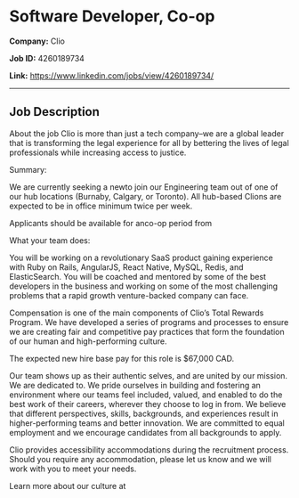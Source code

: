 # Software Developer, Co-op

**Company:** Clio

**Job ID:** 4260189734

**Link:** https://www.linkedin.com/jobs/view/4260189734/

---

## Job Description

About the job
Clio is more than just a tech company–we are a global leader that is transforming the legal experience for all by bettering the lives of legal professionals while increasing access to justice.

Summary:

We are currently seeking a newto join our Engineering team out of one of our hub locations (Burnaby, Calgary, or Toronto). All hub-based Clions are expected to be in office minimum twice per week.

Applicants should be available for anco-op period from

What your team does:

You will be working on a revolutionary SaaS product gaining experience with Ruby on Rails, AngularJS, React Native, MySQL, Redis, and ElasticSearch. You will be coached and mentored by some of the best developers in the business and working on some of the most challenging problems that a rapid growth venture-backed company can face.















Compensation is one of the main components of Clio’s Total Rewards Program. We have developed a series of programs and processes to ensure we are creating fair and competitive pay practices that form the foundation of our human and high-performing culture.





The expected new hire base pay for this role is $67,000 CAD.



Our team shows up as their authentic selves, and are united by our mission. We are dedicated to. We pride ourselves in building and fostering an environment where our teams feel included, valued, and enabled to do the best work of their careers, wherever they choose to log in from. We believe that different perspectives, skills, backgrounds, and experiences result in higher-performing teams and better innovation. We are committed to equal employment and we encourage candidates from all backgrounds to apply.

Clio provides accessibility accommodations during the recruitment process. Should you require any accommodation, please let us know and we will work with you to meet your needs.

Learn more about our culture at
